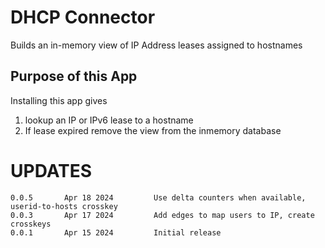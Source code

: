 # DHCP Connector

Builds an in-memory view of IP Address leases assigned to hostnames 

## Purpose of this App

Installing this app gives 

1. lookup an IP or IPv6 lease to a hostname
2. If lease expired remove the view from the inmemory database 


UPDATES
=======

````
0.0.5       Apr 18 2024         Use delta counters when available, userid-to-hosts crosskey 
0.0.3       Apr 17 2024         Add edges to map users to IP, create crosskeys 
0.0.1       Apr 15 2024         Initial release 
````


